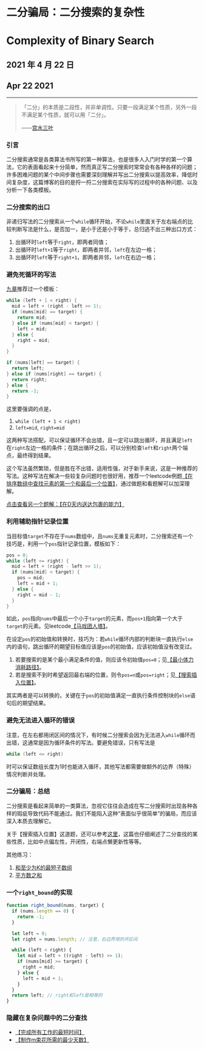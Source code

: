 # 二分骗局：二分搜索的复杂性

# Complexity of Binary Search

## 2021 年 4 月 22 日

## Apr 22 2021

---

> 「二分」的本质是二段性，并非单调性。只要一段满足某个性质，另外一段不满足某个性质，就可以用「二分」。
>
> ——[宫水三叶](https://leetcode-cn.com/problems/search-in-rotated-sorted-array-ii/solution/gong-shui-san-xie-xiang-jie-wei-he-yuan-xtam4/)

### 引言

二分搜索通常是各类算法书所写的第一种算法，也是很多人入门时学的第一个算法，它的表面看起来十分简单，然而真正写二分搜索时常常会有各种各样的问题；许多困难问题的某个中间步骤也需要深刻理解并写出二分搜索以提高效率，降低时间复杂度，这篇博客的目的是捋一捋二分搜索在实际写的过程中的各种问题、以及分析一下各类模板。

### 二分搜索的出口

非递归写法的二分搜索从一个`while`循环开始，不论`while`里面关于左右端点的比较判断写法是什么，是否加一，是小于还是小于等于，总归逃不出三种出口方式：

1. 出循环时`left`等于`right`，即两者同值；
2. 出循环时`left+1`等于`right`，即两者并邻，`left`在左边一格；
3. 出循环时`left`等于`right+1`，即两者并邻，`left`在右边一格；

### 避免死循环的写法

[九章](https://www.lintcode.com/)推荐过一个模板：

```c++
while (left + 1 < right) {
  mid = left + (right - left >> 1);
  if (nums[mid] == target) {
    return mid;
  } else if (nums[mid] < target) {
    left = mid;
  } else {
    right = mid;
  }
}

if (nums[left] == target) {
  return left;
} else if (nums[right] == target) {
  return right;
} else {
  return -1;
}
```

这里要强调的点是，

1. `while (left + 1 < right)`
2. `left=mid`, `right=mid`

这两种写法搭配，可以保证循环不会出错，且一定可以跳出循环，并且满足`left`在`right`左边一格的条件；在跳出循环之后，可以分别检查`left`和`right`两个端点，最终得到结果。

这个写法虽然繁琐，但是胜在不出错，适用性强，对于新手来说，这是一种推荐的写法。这种写法在解决一些较复杂问题时也很好用，推荐一个leetcode例题[【在排序数组中查找元素的第一个和最后一个位置】](https://leetcode-cn.com/problems/find-first-and-last-position-of-element-in-sorted-array/solution/javascript-bi-mian-si-xun-huan-de-er-fen-hp7a/)，通过做题和看题解可以加深理解。

[点击查看另一个题解：【在D天内送达包裹的能力】](https://leetcode-cn.com/problems/capacity-to-ship-packages-within-d-days/solution/javascript-er-fen-sou-suo-geng-hao-de-yo-9xoc/)

### 利用辅助指针记录位置

当目标值`target`不存在于`nums`数组中，且`nums`无重复元素时，二分搜索还有一个技巧是，利用一个`pos`指针记录位置，模板如下：

```c++
pos = 0;
while (left <= right) {
  mid = left + (right - left >> 1);
  if (nums[mid] < target) {
    pos = mid;
    left = mid + 1;
  } else {
    right = mid - 1;
  }
}
```

如此，`pos`指向`nums`中最后一个小于`target`的元素，而`pos+1`指向第一个大于`target`的元素。见leetcode[【马戏团人塔】](https://leetcode-cn.com/problems/circus-tower-lcci/solution/javascriptshu-zu-er-fen-by-cescdf-h9w6/)。

在设定`pos`的初始值和转换时，技巧为：若`while`循环内部的判断块一直执行`else`内的语句，跳出循环的期望目标值应该是`pos`的初始值，应该初始值没有改变过。

1. 若要搜索的是某个最小满足条件的值，则应该令初始值`pos=0`；见[【最小体力消耗路径】](https://leetcode-cn.com/problems/path-with-minimum-effort/solution/javascript-chou-chi-er-fen-sou-suo-he-lu-oapf/)。
2. 若是搜索不到时希望返回最右端的位置，则令`pos=n`或`pos=right`；见[【搜索插入位置】](https://leetcode-cn.com/problems/search-insert-position/solution/javascript-fu-zhu-zhi-zhen-by-cescdf-p3jj/)。

其实两者是可以转换的，关键在于`pos`的初始值满足一直执行条件控制块的`else`语句后的期望结果。

### 避免无法进入循环的错误

注意，在左右都用闭区间的情况下，有时候二分搜索会因为无法进入`while`循环而出错，这通常是因为循环条件的写法。要避免错误，只有写法是

```c++
while (left <= right)
```

时可以保证数组长度为1时也能进入循环，其他写法都需要做额外的边界（特殊）情况判断并处理。

### 二分骗局：总结

二分搜索是看起来简单的一类算法，忽视它往往会造成在写二分搜索时出现各种各样的瑕疵导致代码不能通过。我们不能陷入这种“表面似乎很简单”的骗局，而应该深入本质去理解它。

关于【搜索插入位置】这道题，还可以参考[这里](https://leetcode.wang/leetCode-35-Search-Insert-Position.html)，这篇也仔细阐述了二分查找的某些性质，比如中点偏左性，开闭性，右端点懒更新性等等。

其他练习：

1. [和至少为K的最短子数组](https://leetcode-cn.com/problems/shortest-subarray-with-sum-at-least-k/)
2. [平方数之和](https://leetcode-cn.com/problems/sum-of-square-numbers/solution/javascript-zhuan-huan-wei-liang-shu-zhi-4firq/)

### 一个`right_bound`的实现

```javascript
function right_bound(nums, target) {
  if (nums.length == 0) {
    return -1;
  }

  let left = 0;
  let right = nums.length; // 注意，右边界用的开区间

  while (left < right) {
    let mid = left + ((right - left) >> 1);
    if (nums[mid] >= target) {
      right = mid;
    } else {
      left = mid + 1;
    }
  }
  return left; // right和left是相等的
}
```

### 隐藏在复杂问题中的二分查找

- [【完成所有工作的最短时间】](https://leetcode-cn.com/problems/find-minimum-time-to-finish-all-jobs/)
- [【制作m束花所需的最少天数】](https://leetcode-cn.com/problems/minimum-number-of-days-to-make-m-bouquets/)

